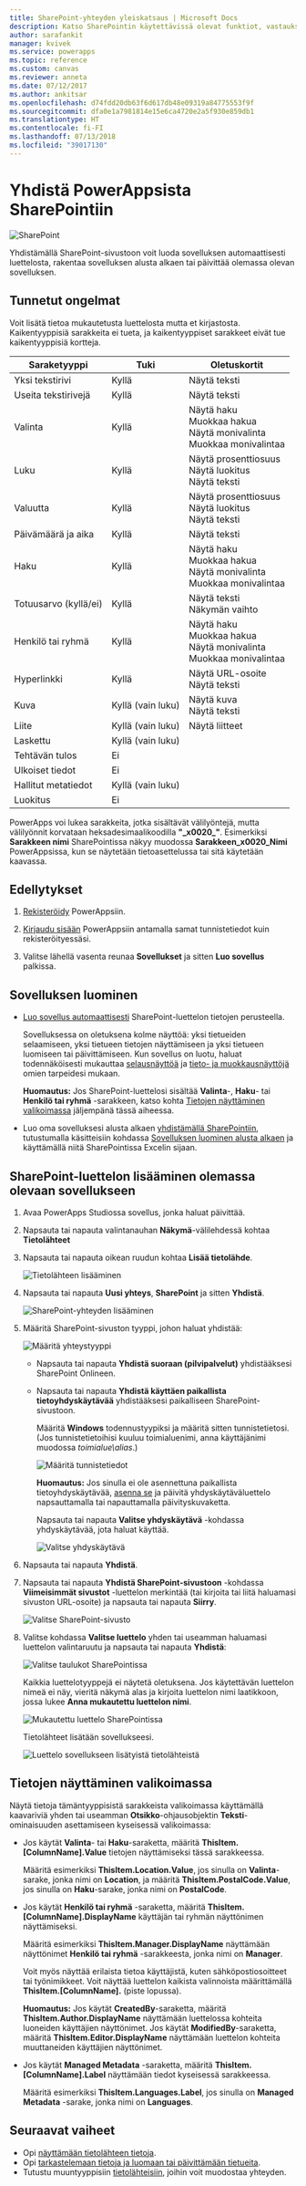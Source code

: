 ```yaml
---
title: SharePoint-yhteyden yleiskatsaus | Microsoft Docs
description: Katso SharePointin käytettävissä olevat funktiot, vastaukset ja esimerkit
author: sarafankit
manager: kvivek
ms.service: powerapps
ms.topic: reference
ms.custom: canvas
ms.reviewer: anneta
ms.date: 07/12/2017
ms.author: ankitsar
ms.openlocfilehash: d74fdd20db63f6d617db48e09319a84775553f9f
ms.sourcegitcommit: dfa0e1a7981814e15e6ca4720e2a5f930e859db1
ms.translationtype: HT
ms.contentlocale: fi-FI
ms.lasthandoff: 07/13/2018
ms.locfileid: "39017130"
---
```

# <a name="connect-to-sharepoint-from-powerapps"></a>Yhdistä PowerAppsista SharePointiin
![SharePoint](./media/connection-sharepoint-online/sharepointicon.png)

Yhdistämällä SharePoint-sivustoon voit luoda sovelluksen automaattisesti luettelosta, rakentaa sovelluksen alusta alkaen tai päivittää olemassa olevan sovelluksen.

## <a name="known-issues"></a>Tunnetut ongelmat
Voit lisätä tietoa mukautetusta luettelosta mutta et kirjastosta. Kaikentyyppisiä sarakkeita ei tueta, ja kaikentyyppiset sarakkeet eivät tue kaikentyyppisiä kortteja.

| Saraketyyppi | Tuki | Oletuskortit |
| --- | --- | --- |
| Yksi tekstirivi |Kyllä |Näytä teksti |
| Useita tekstirivejä |Kyllä |Näytä teksti |
| Valinta |Kyllä |Näytä haku<br>Muokkaa hakua<br>Näytä monivalinta<br>Muokkaa monivalintaa |
| Luku |Kyllä |Näytä prosenttiosuus<br>Näytä luokitus<br>Näytä teksti |
| Valuutta |Kyllä |Näytä prosenttiosuus<br>Näytä luokitus<br>Näytä teksti |
| Päivämäärä ja aika |Kyllä |Näytä teksti |
| Haku |Kyllä |Näytä haku<br>Muokkaa hakua<br>Näytä monivalinta<br>Muokkaa monivalintaa |
| Totuusarvo (kyllä/ei) |Kyllä |Näytä teksti<br>Näkymän vaihto |
| Henkilö tai ryhmä |Kyllä |Näytä haku<br>Muokkaa hakua<br>Näytä monivalinta<br>Muokkaa monivalintaa |
| Hyperlinkki |Kyllä |Näytä URL-osoite<br>Näytä teksti |
| Kuva |Kyllä (vain luku) |Näytä kuva<br>Näytä teksti |
| Liite |Kyllä (vain luku) |Näytä liitteet|
| Laskettu |Kyllä (vain luku) | |
| Tehtävän tulos |Ei | |
| Ulkoiset tiedot |Ei | |
| Hallitut metatiedot |Kyllä (vain luku) | |
| Luokitus |Ei | |

PowerApps voi lukea sarakkeita, jotka sisältävät välilyöntejä, mutta välilyönnit korvataan heksadesimaalikoodilla **"\_x0020\_"**. Esimerkiksi **Sarakkeen nimi** SharePointissa näkyy muodossa **Sarakkeen_x0020_Nimi** PowerAppsissa, kun se näytetään tietoasettelussa tai sitä käytetään kaavassa.

## <a name="prerequisites"></a>Edellytykset
1. [Rekisteröidy](../../signup-for-powerapps.md) PowerAppsiin.

1. [Kirjaudu sisään](http://web.powerapps.com) PowerAppsiin antamalla samat tunnistetiedot kuin rekisteröityessäsi.

1. Valitse lähellä vasenta reunaa **Sovellukset** ja sitten **Luo sovellus** palkissa.

## <a name="create-an-app"></a>Sovelluksen luominen
* [Luo sovellus automaattisesti](../app-from-sharepoint.md) SharePoint-luettelon tietojen perusteella.

    Sovelluksessa on oletuksena kolme näyttöä: yksi tietueiden selaamiseen, yksi tietueen tietojen näyttämiseen ja yksi tietueen luomiseen tai päivittämiseen. Kun sovellus on luotu, haluat todennäköisesti mukauttaa [selausnäyttöä](../customize-layout-sharepoint.md) ja [tieto- ja muokkausnäyttöjä](../customize-forms-sharepoint.md) omien tarpeidesi mukaan.

    **Huomautus:** Jos SharePoint-luettelosi sisältää **Valinta**-, **Haku**- tai **Henkilö tai ryhmä** -sarakkeen, katso kohta [Tietojen näyttäminen valikoimassa](connection-sharepoint-online.md#show-data-in-a-gallery) jäljempänä tässä aiheessa.

* Luo oma sovelluksesi alusta alkaen [yhdistämällä SharePointiin](../connect-to-sharepoint.md), tutustumalla käsitteisiin kohdassa [Sovelluksen luominen alusta alkaen](../get-started-create-from-blank.md) ja käyttämällä niitä SharePointissa Excelin sijaan.

## <a name="add-a-sharepoint-list-to-an-existing-app"></a>SharePoint-luettelon lisääminen olemassa olevaan sovellukseen
1. Avaa PowerApps Studiossa sovellus, jonka haluat päivittää.

2. Napsauta tai napauta valintanauhan **Näkymä**-välilehdessä kohtaa **Tietolähteet**

3. Napsauta tai napauta oikean ruudun kohtaa **Lisää tietolähde**.

    ![Tietolähteen lisääminen](./media/connection-sharepoint-online/add-data-source.png)

4. Napsauta tai napauta **Uusi yhteys**, **SharePoint** ja sitten **Yhdistä**.

    ![SharePoint-yhteyden lisääminen](./media/connection-sharepoint-online/add-sharepoint.png)

5. Määritä SharePoint-sivuston tyyppi, johon haluat yhdistää:

    ![Määritä yhteystyyppi](./media/connection-sharepoint-online/choose-type.png)

   * Napsauta tai napauta **Yhdistä suoraan (pilvipalvelut)** yhdistääksesi SharePoint Onlineen.

   * Napsauta tai napauta **Yhdistä käyttäen paikallista tietoyhdyskäytävää** yhdistääksesi paikalliseen SharePoint-sivustoon.

       Määritä **Windows** todennustyypiksi ja määritä sitten tunnistetietosi. (Jos tunnistetietoihisi kuuluu toimialuenimi, anna käyttäjänimi muodossa *toimialue\alias*.)

       ![Määritä tunnistetiedot](./media/connection-sharepoint-online/specify-creds.png)

       **Huomautus:** Jos sinulla ei ole asennettuna paikallista tietoyhdyskäytävää, [asenna se](../gateway-reference.md) ja päivitä yhdyskäytäväluettelo napsauttamalla tai napauttamalla päivityskuvaketta.

       Napsauta tai napauta **Valitse yhdyskäytävä** -kohdassa yhdyskäytävää, jota haluat käyttää.

       ![Valitse yhdyskäytävä](./media/connection-sharepoint-online/choose-gateway.png)

6. Napsauta tai napauta **Yhdistä**.

7. Napsauta tai napauta **Yhdistä SharePoint-sivustoon** -kohdassa **Viimeisimmät sivustot** -luettelon merkintää (tai kirjoita tai liitä haluamasi sivuston URL-osoite) ja napsauta tai napauta **Siirry**.

    ![Valitse SharePoint-sivusto](./media/connection-sharepoint-online/select-sp-site.png)

8. Valitse kohdassa **Valitse luettelo** yhden tai useamman haluamasi luettelon valintaruutu ja napsauta tai napauta **Yhdistä**:  

    ![Valitse taulukot SharePointissa](./media/connection-sharepoint-online/select-sp-tables.png)

    Kaikkia luettelotyyppejä ei näytetä oletuksena. Jos käytettävän luettelon nimeä ei näy, vieritä näkymä alas ja kirjoita luettelon nimi laatikkoon, jossa lukee **Anna mukautettu luettelon nimi**.

    ![Mukautettu luettelo SharePointissa](./media/connection-sharepoint-online/custom-list.png)

    Tietolähteet lisätään sovellukseesi.

    ![Luettelo sovellukseen lisätyistä tietolähteistä](./media/connection-sharepoint-online/data-sources-list.png)

## <a name="show-data-in-a-gallery"></a>Tietojen näyttäminen valikoimassa
Näytä tietoja tämäntyyppisistä sarakkeista valikoimassa käyttämällä kaavariviä yhden tai useamman **Otsikko**-ohjausobjektin **Teksti**-ominaisuuden asettamiseen kyseisessä valikoimassa:

* Jos käytät **Valinta**- tai **Haku**-saraketta, määritä **ThisItem.[ColumnName].Value** tietojen näyttämiseksi tässä sarakkeessa.

    Määritä esimerkiksi **ThisItem.Location.Value**, jos sinulla on **Valinta**-sarake, jonka nimi on **Location**, ja määritä **ThisItem.PostalCode.Value**, jos sinulla on **Haku**-sarake, jonka nimi on **PostalCode**.

* Jos käytät **Henkilö tai ryhmä** -saraketta, määritä **ThisItem.[ColumnName].DisplayName** käyttäjän tai ryhmän näyttönimen näyttämiseksi.

    Määritä esimerkiksi **ThisItem.Manager.DisplayName** näyttämään näyttönimet **Henkilö tai ryhmä** -sarakkeesta, jonka nimi on **Manager**.

    Voit myös näyttää erilaista tietoa käyttäjistä, kuten sähköpostiosoitteet tai työnimikkeet. Voit näyttää luettelon kaikista valinnoista määrittämällä **ThisItem.[ColumnName].** (piste lopussa).

    **Huomautus:** Jos käytät **CreatedBy**-saraketta, määritä **ThisItem.Author.DisplayName** näyttämään luettelossa kohteita luoneiden käyttäjien näyttönimet. Jos käytät **ModifiedBy**-saraketta, määritä **ThisItem.Editor.DisplayName** näyttämään luettelon kohteita muuttaneiden käyttäjien näyttönimet.

* Jos käytät **Managed Metadata** -saraketta, määritä **ThisItem.[ColumnName].Label** näyttämään tiedot kyseisessä sarakkeessa.

    Määritä esimerkiksi **ThisItem.Languages.Label**, jos sinulla on **Managed Metadata** -sarake, jonka nimi on **Languages**.

## <a name="next-steps"></a>Seuraavat vaiheet
* Opi [näyttämään tietolähteen tietoja](../add-gallery.md).
* Opi [tarkastelemaan tietoja ja luomaan tai päivittämään tietueita](../add-form.md).
* Tutustu muuntyyppisiin [tietolähteisiin](../connections-list.md), joihin voit muodostaa yhteyden.
